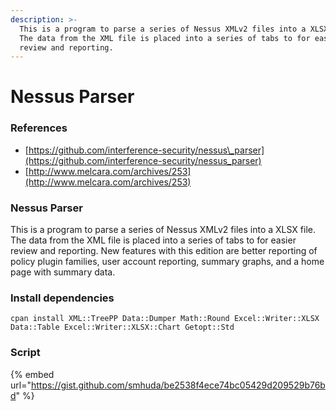```yaml
---
description: >-
  This is a program to parse a series of Nessus XMLv2 files into a XLSX file.
  The data from the XML file is placed into a series of tabs to for easier
  review and reporting.
---
```


# Nessus Parser

### References

* [https://github.com/interference-security/nessus\_parser](https://github.com/interference-security/nessus_parser)
* [http://www.melcara.com/archives/253](http://www.melcara.com/archives/253)

### Nessus Parser

This is a program to parse a series of Nessus XMLv2 files into a XLSX file. The data from the XML file is placed into a series of tabs to for easier review and reporting. New features with this edition are better reporting of policy plugin families, user account reporting, summary graphs, and a home page with summary data.

### Install dependencies

```text
cpan install XML::TreePP Data::Dumper Math::Round Excel::Writer::XLSX Data::Table Excel::Writer::XLSX::Chart Getopt::Std
```

### Script

{% embed url="https://gist.github.com/smhuda/be2538f4ece74bc05429d209529b76bd" %}



